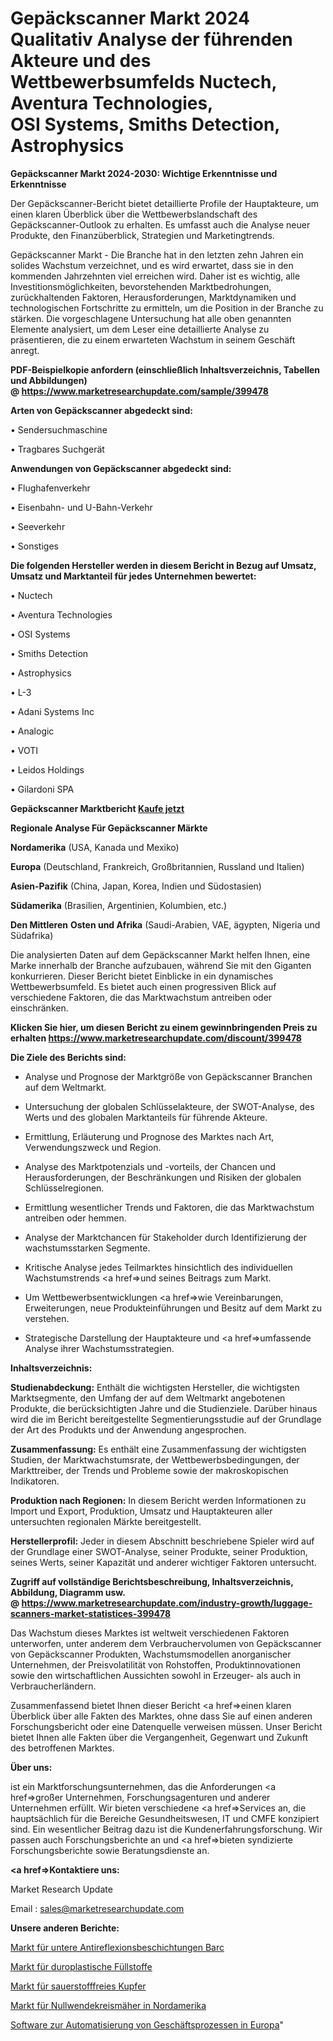# Gepäckscanner Markt 2024 Qualitativ Analyse der führenden Akteure und des Wettbewerbsumfelds Nuctech, Aventura Technologies, OSI Systems, Smiths Detection, Astrophysics

<strong>Gepäckscanner Markt 2024-2030: Wichtige Erkenntnisse und Erkenntnisse</strong>

Der Gepäckscanner-Bericht bietet detaillierte Profile der Hauptakteure, um einen klaren Überblick über die Wettbewerbslandschaft des Gepäckscanner-Outlook zu erhalten. Es umfasst auch die Analyse neuer Produkte, den Finanzüberblick, Strategien und Marketingtrends.

Gepäckscanner Markt - Die Branche hat in den letzten zehn Jahren ein solides Wachstum verzeichnet, und es wird erwartet, dass sie in den kommenden Jahrzehnten viel erreichen wird. Daher ist es wichtig, alle Investitionsmöglichkeiten, bevorstehenden Marktbedrohungen, zurückhaltenden Faktoren, Herausforderungen, Marktdynamiken und technologischen Fortschritte zu ermitteln, um die Position in der Branche zu stärken. Die vorgeschlagene Untersuchung hat alle oben genannten Elemente analysiert, um dem Leser eine detaillierte Analyse zu präsentieren, die zu einem erwarteten Wachstum in seinem Geschäft anregt.

<strong><b>PDF-Beispielkopie anfordern (einschließlich Inhaltsverzeichnis, Tabellen und Abbildungen) @ </b></strong><strong><a href=https://www.marketresearchupdate.com/sample/399478><strong>https://www.marketresearchupdate.com/sample/399478</u></a></strong></strong>

<strong>Arten von Gepäckscanner abgedeckt sind:</strong>

• Sendersuchmaschine

• Tragbares Suchgerät

<strong>Anwendungen von Gepäckscanner abgedeckt sind:</strong>

• Flughafenverkehr

• Eisenbahn- und U-Bahn-Verkehr

• Seeverkehr

• Sonstiges

<strong>Die folgenden Hersteller werden in diesem Bericht in Bezug auf Umsatz, Umsatz und Marktanteil für jedes Unternehmen bewertet:</strong>

• Nuctech

• Aventura Technologies

• OSI Systems

• Smiths Detection

• Astrophysics

• L-3

• Adani Systems Inc

• Analogic 

• VOTI

• Leidos Holdings

• Gilardoni SPA

<strong>Gepäckscanner Marktbericht <a href=https://www.marketresearchupdate.com/buynow/399478>Kaufe jetzt</a></strong>

<strong>Regionale Analyse Für Gepäckscanner Märkte</strong>

<strong>Nordamerika</strong> (USA, Kanada und Mexiko)

<strong>Europa</strong> (Deutschland, Frankreich, Großbritannien, Russland und Italien)

<strong>Asien-Pazifik</strong> (China, Japan, Korea, Indien und Südostasien)

<strong>Südamerika</strong> (Brasilien, Argentinien, Kolumbien, etc.)

<strong>Den Mittleren</strong> <strong>Osten und Afrika</strong> (Saudi-Arabien, VAE, ägypten, Nigeria und Südafrika)

Die analysierten Daten auf dem Gepäckscanner Markt helfen Ihnen, eine Marke innerhalb der Branche aufzubauen, während Sie mit den Giganten konkurrieren. Dieser Bericht bietet Einblicke in ein dynamisches Wettbewerbsumfeld. Es bietet auch einen progressiven Blick auf verschiedene Faktoren, die das Marktwachstum antreiben oder einschränken.

<strong>Klicken Sie hier, um diesen Bericht zu einem gewinnbringenden Preis zu erhalten
</strong><strong><a href=https://www.marketresearchupdate.com/discount/399478>https://www.marketresearchupdate.com/discount/399478</b></u></strong></a>

<strong>Die Ziele des Berichts sind:</strong>

- Analyse und Prognose der Marktgröße von Gepäckscanner Branchen auf dem Weltmarkt.

- Untersuchung der globalen Schlüsselakteure, der SWOT-Analyse, des Werts und des globalen Marktanteils für führende Akteure.

- Ermittlung, Erläuterung und Prognose des Marktes nach Art, Verwendungszweck und Region.

- Analyse des Marktpotenzials und -vorteils, der Chancen und Herausforderungen, der Beschränkungen und Risiken der globalen Schlüsselregionen.

- Ermittlung wesentlicher Trends und Faktoren, die das Marktwachstum antreiben oder hemmen.

- Analyse der Marktchancen für Stakeholder durch Identifizierung der wachstumsstarken Segmente.

- Kritische Analyse jedes Teilmarktes hinsichtlich des individuellen Wachstumstrends <a href=>und</a> seines Beitrags zum Markt.

- Um Wettbewerbsentwicklungen <a href=>wie</a> Vereinbarungen, Erweiterungen, neue Produkteinführungen und Besitz auf dem Markt zu verstehen.

- Strategische Darstellung der Hauptakteure und <a href=>umfas</a>sende Analyse ihrer Wachstumsstrategien.

<strong>Inhaltsverzeichnis:</strong>

<strong>Studienabdeckung:</strong> Enthält die wichtigsten Hersteller, die wichtigsten Marktsegmente, den Umfang der auf dem Weltmarkt angebotenen Produkte, die berücksichtigten Jahre und die Studienziele. Darüber hinaus wird die im Bericht bereitgestellte Segmentierungsstudie auf der Grundlage der Art des Produkts und der Anwendung angesprochen.

<strong>Zusammenfassung:</strong> Es enthält eine Zusammenfassung der wichtigsten Studien, der Marktwachstumsrate, der Wettbewerbsbedingungen, der Markttreiber, der Trends und Probleme sowie der makroskopischen Indikatoren.

<strong>Produktion nach Regionen:</strong> In diesem Bericht werden Informationen zu Import und Export, Produktion, Umsatz und Hauptakteuren aller untersuchten regionalen Märkte bereitgestellt.

<strong>Herstellerprofil:</strong> Jeder in diesem Abschnitt beschriebene Spieler wird auf der Grundlage einer SWOT-Analyse, seiner Produkte, seiner Produktion, seines Werts, seiner Kapazität und anderer wichtiger Faktoren untersucht.

<strong><b>Zugriff auf vollständige Berichtsbeschreibung, Inhaltsverzeichnis, Abbildung, Diagramm usw. @ </b></strong><strong><a href=https://www.marketresearchupdate.com/industry-growth/luggage-scanners-market-statistices-399478>https://www.marketresearchupdate.com/industry-growth/luggage-scanners-market-statistices-399478</a></strong>

Das Wachstum dieses Marktes ist weltweit verschiedenen Faktoren unterworfen, unter anderem dem Verbrauchervolumen von Gepäckscanner von Gepäckscanner Produkten, Wachstumsmodellen anorganischer Unternehmen, der Preisvolatilität von Rohstoffen, Produktinnovationen sowie den wirtschaftlichen Aussichten sowohl in Erzeuger- als auch in Verbraucherländern.

Zusammenfassend bietet Ihnen dieser Bericht <a href=>einen</a> klaren Überblick über alle Fakten des Marktes, ohne dass Sie auf einen anderen Forschungsbericht oder eine Datenquelle verweisen müssen. Unser Bericht bietet Ihnen alle Fakten über die Vergangenheit, Gegenwart und Zukunft des betroffenen Marktes.

<strong>Über uns:</strong>

 ist ein Marktforschungsunternehmen, das die Anforderungen <a href=>großer</a> Unternehmen, Forschungsagenturen und anderer Unternehmen erfüllt. Wir bieten verschiedene <a href=>Services</a> an, die hauptsächlich für die Bereiche Gesundheitswesen, IT und CMFE konzipiert sind. Ein wesentlicher Beitrag dazu ist die Kundenerfahrungsforschung. Wir passen auch Forschungsberichte an und <a href=>bieten</a> syndizierte Forschungsberichte sowie Beratungsdienste an.

<strong><a href=>Kontaktiere uns:</a></strong>

Market Research Update

Email : sales@marketresearchupdate.com

<strong>Unsere anderen Berichte:</strong>

<a href=https://www.linkedin.com/pulse/bottom-anti-reflection-coatings-barc-market-size-1f>Markt für untere Antireflexionsbeschichtungen Barc</a>

<a href=https://www.linkedin.com/pulse/thermoset-filler-market-top-leading>Markt für duroplastische Füllstoffe</a>

<a href=https://www.linkedin.com/pulse/oxygen-free-copper-market-outlooks-2023-size>Markt für sauerstofffreies Kupfer</a>

<a href=https://www.linkedin.com/pulse/north-america-zero-turn-mower-market-2030-see-huge-growth>Markt für Nullwendekreismäher in Nordamerika</a>

<a href=https://www.linkedin.com/pulse/europe-business-process-automation-software>Software zur Automatisierung von Geschäftsprozessen in Europa</a>"
